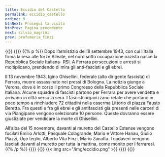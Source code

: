 ```yaml
---
title: Eccidio del Castello
permalink: eccidio_castello
ordine: 9
btnNext: Prosegui la visita
btnPrev: Pagina precedente
next: silvio_magrini
prev: profumeria_finzi
---
```

{{<row>}}
{{<column>}}
{{% p %}}
Dopo l’armistizio dell’8 settembre 1943, con cui l’Italia firma la resa alle forze Alleate, nel nord sotto occupazione nazista nasce la Repubblica Sociale Italiana- RSI.
A Ferrara persecuzioni e arresti si moltiplicano, prendendo di mira gli anti-fascisti e gli ebrei.

Il 13 novembre 1943, Igino Ghisellini, federale (alto dirigente fascista) di Ferrara, muore assassinato nei pressi di Bologna. La notizia giunge a Verona, dove è
in corso il primo Congresso della Repubblica Sociale Italiana. Alcune squadre di fascisti partono per Ferrara per avere vendetta e arrivano in città verso la
sera. I fascisti organizzano retate che portano in poco tempo a rinchiudere 72 cittadini nella caserma Littorio di piazza Fausto Beretta. Fra questi e fra gli ebrei
e gli antifascisti già presenti nelle carceri di via Piangipane vengono selezionate 10 persone. Queste dovranno essere giustiziate per vendicare la morte di
Ghisellini.

All’alba del 15 novembre, davanti al muretto del Castello Estense vengono fucilati Emilio Arlotti, Pasquale Colagrande, Mario e Vittore Hanau, Giulio Piazzi, Ugo teglio, Alberto Vita Finzi, Mario Zanatta. I cadaveri vengono lasciati davanti al muretto per tutta la mattina, come monito per i ferraresi.
{{% /p %}}
{{</column>}}
{{<column>}}
{{< img src="/img/eccidio.png" >}}
{{</column>}}
{{</row>}}